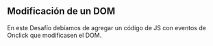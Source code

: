 ## Modificación de un DOM
En este Desafío debíamos de agregar un código de JS con eventos de Onclick que modificasen el DOM.